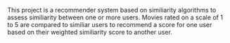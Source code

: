 This project is a recommender system based on similiarity algorithms to assess similiarity between one or more users. Movies rated on a scale of 1 to 5 are compared to similiar users to recommend a score for one user based on their weighted similiarity score to another user.
